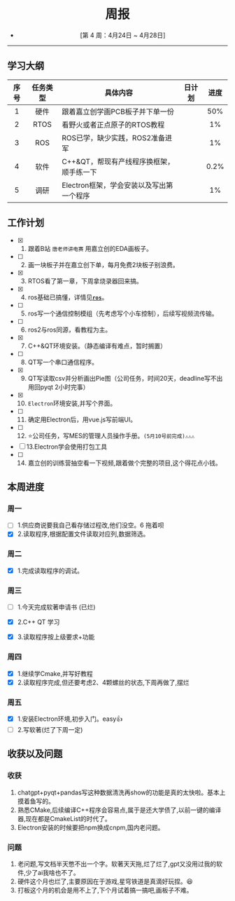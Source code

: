 # <center> 周报 
- <center>[第 4 周：4月24日 ~ 4月28日]  

***

## 学习大纲
|序号|任务类型|具体内容|日计划|进度|
|:--:|:-----:|-------|:----:|:--:|
|1 |硬件 |跟着嘉立创学画PCB板子并下单一份 |  | 50% |
|2 |RTOS |看野火或者正点原子的RTOS教程 |  | 1% | 
|3 |ROS |ROS已学，缺少实践，ROS2准备进军 |  | 1% |
|4 |软件 |C++&QT，帮现有产线程序换框架，顺手练一下 |  | 0.2% |
|5 |调研 |Electron框架，学会安装以及写出第一个程序 |  | 1% | 

## 工作计划

- [x] 1. 跟着B站 `唐老师讲电赛` 用嘉立创的EDA画板子。
- [ ] 2. 画一块板子并在嘉立创下单，每月免费2块板子别浪费。
- [x] 3. RTOS看了第一章，下周拿烧录器回来搞。
- [x] 4. ros基础已搞懂，详情见[**`ros`**](/ROS%E6%9C%BA%E5%99%A8%E4%BA%BA/ROS.md)。
- [ ] 5. ros写一个通信控制模组（先考虑写个小车控制），后续写视频流传输。
- [ ] 6. ros2与ros同源，看教程为主。
- [x] 7. C++&QT环境安装。（静态编译有难点，暂时搁置）
- [ ] 8. QT写一个串口通信程序。
- [x] 9. QT写读取csv并分析画出Pie图（公司任务，时间20天，deadline写不出用回pyqt 2小时完事）
- [x] 10. `Electron`环境安装,并写个界面。
- [ ] 11. 确定用Electron后，用vue.js写前端UI。
- [ ] 12. ⭐公司任务，写MES的管理人员操作手册。`(5月10号前完成)⚠️⚠️⚠️`
- [ ] 13.Electron学会使用打包工具
- [ ] 14. 嘉立创的训练营抽空看一下视频,跟着做个完整的项目,这个得花点小钱。

## 本周进度

### 周一
- [ ] 1.供应商说要我自己看存储过程改,他们没空。6 拖着呗
- [x] 2.读取程序,根据配置文件读取对应列,数据筛选。

### 周二
- [x] 1.完成读取程序的调试。


### 周三
- [ ] 1.今天完成软著申请书 (已烂)
- [x] 2.C++ QT 学习
- [x] 3.读取程序按上级要求+功能


### 周四
- [x] 1.继续学Cmake,并写好教程
- [x] 2.读取程序完成,但还要考虑2、4颗螺丝的状态,下周再做了,摆烂

### 周五
- [x] 1.安装Electron环境,初步入门。easy👍
- [ ] 2.写软著(烂了下周一定)

## 收获以及问题
### 收获
1. chatgpt+pyqt+pandas写这种数据清洗再show的功能是真的太快啦。基本上摸着鱼写的。
2. 熟悉CMake,后续编译C++程序会容易点,属于是还大学债了,以前一键的编译器,现在都是CmakeList的时代了。
3. Electron安装的时候要把npm换成cnpm,国内老问题。

### 问题
1. 老问题,写文档半天憋不出一个字。软著天天拖,烂了烂了,gpt又没用过我的软件,少了ai我啥也不了。
2. 硬件这个月也烂了,主要原因在于游戏,星穹铁道是真滴好玩捏。😆
3. 打板这个月的机会是用不上了,下个月试着搞一搞吧,画板子不难。